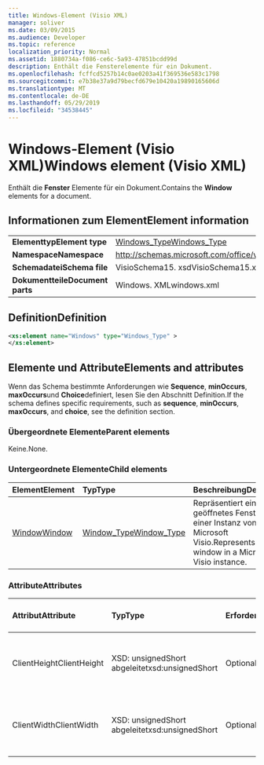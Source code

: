 ```yaml
---
title: Windows-Element (Visio XML)
manager: soliver
ms.date: 03/09/2015
ms.audience: Developer
ms.topic: reference
localization_priority: Normal
ms.assetid: 1880734a-f086-ce6c-5a93-47851bcdd99d
description: Enthält die Fensterelemente für ein Dokument.
ms.openlocfilehash: fcffcd5257b14c0ae0203a41f369536e583c1798
ms.sourcegitcommit: e7b38e37a9d79becfd679e10420a19890165606d
ms.translationtype: MT
ms.contentlocale: de-DE
ms.lasthandoff: 05/29/2019
ms.locfileid: "34538445"
---
```

# <a name="windows-element-visio-xml"></a><span data-ttu-id="1fbb7-103">Windows-Element (Visio XML)</span><span class="sxs-lookup"><span data-stu-id="1fbb7-103">Windows element (Visio XML)</span></span>

<span data-ttu-id="1fbb7-104">Enthält die **Fenster** Elemente für ein Dokument.</span><span class="sxs-lookup"><span data-stu-id="1fbb7-104">Contains the **Window** elements for a document.</span></span> 
  
## <a name="element-information"></a><span data-ttu-id="1fbb7-105">Informationen zum Element</span><span class="sxs-lookup"><span data-stu-id="1fbb7-105">Element information</span></span>

|||
|:-----|:-----|
|<span data-ttu-id="1fbb7-106">**Elementtyp**</span><span class="sxs-lookup"><span data-stu-id="1fbb7-106">**Element type**</span></span> <br/> |[<span data-ttu-id="1fbb7-107">Windows_Type</span><span class="sxs-lookup"><span data-stu-id="1fbb7-107">Windows_Type</span></span>](windows_type-complextypevisio-xml.md) <br/> |
|<span data-ttu-id="1fbb7-108">**Namespace**</span><span class="sxs-lookup"><span data-stu-id="1fbb7-108">**Namespace**</span></span> <br/> |http://schemas.microsoft.com/office/visio/2012/main  <br/> |
|<span data-ttu-id="1fbb7-109">**Schemadatei**</span><span class="sxs-lookup"><span data-stu-id="1fbb7-109">**Schema file**</span></span> <br/> |<span data-ttu-id="1fbb7-110">VisioSchema15. xsd</span><span class="sxs-lookup"><span data-stu-id="1fbb7-110">VisioSchema15.xsd</span></span>  <br/> |
|<span data-ttu-id="1fbb7-111">**Dokumentteile**</span><span class="sxs-lookup"><span data-stu-id="1fbb7-111">**Document parts**</span></span> <br/> |<span data-ttu-id="1fbb7-112">Windows. XML</span><span class="sxs-lookup"><span data-stu-id="1fbb7-112">windows.xml</span></span>  <br/> |
   
## <a name="definition"></a><span data-ttu-id="1fbb7-113">Definition</span><span class="sxs-lookup"><span data-stu-id="1fbb7-113">Definition</span></span>

```XML
<xs:element name="Windows" type="Windows_Type" >
</xs:element>
```

## <a name="elements-and-attributes"></a><span data-ttu-id="1fbb7-114">Elemente und Attribute</span><span class="sxs-lookup"><span data-stu-id="1fbb7-114">Elements and attributes</span></span>

<span data-ttu-id="1fbb7-115">Wenn das Schema bestimmte Anforderungen wie **Sequence**, **minOccurs**, **maxOccurs**und **Choice**definiert, lesen Sie den Abschnitt Definition.</span><span class="sxs-lookup"><span data-stu-id="1fbb7-115">If the schema defines specific requirements, such as **sequence**, **minOccurs**, **maxOccurs**, and **choice**, see the definition section.</span></span> 
  
### <a name="parent-elements"></a><span data-ttu-id="1fbb7-116">Übergeordnete Elemente</span><span class="sxs-lookup"><span data-stu-id="1fbb7-116">Parent elements</span></span>

<span data-ttu-id="1fbb7-117">Keine.</span><span class="sxs-lookup"><span data-stu-id="1fbb7-117">None.</span></span>
  
### <a name="child-elements"></a><span data-ttu-id="1fbb7-118">Untergeordnete Elemente</span><span class="sxs-lookup"><span data-stu-id="1fbb7-118">Child elements</span></span>

|<span data-ttu-id="1fbb7-119">**Element**</span><span class="sxs-lookup"><span data-stu-id="1fbb7-119">**Element**</span></span>|<span data-ttu-id="1fbb7-120">**Typ**</span><span class="sxs-lookup"><span data-stu-id="1fbb7-120">**Type**</span></span>|<span data-ttu-id="1fbb7-121">**Beschreibung**</span><span class="sxs-lookup"><span data-stu-id="1fbb7-121">**Description**</span></span>|
|:-----|:-----|:-----|
|[<span data-ttu-id="1fbb7-122">Window</span><span class="sxs-lookup"><span data-stu-id="1fbb7-122">Window</span></span>](window-element-windows_type-complextypevisio-xml.md) <br/> |[<span data-ttu-id="1fbb7-123">Window_Type</span><span class="sxs-lookup"><span data-stu-id="1fbb7-123">Window_Type</span></span>](window_type-complextypevisio-xml.md) <br/> |<span data-ttu-id="1fbb7-124">Repräsentiert ein geöffnetes Fenster in einer Instanz von Microsoft Visio.</span><span class="sxs-lookup"><span data-stu-id="1fbb7-124">Represents an open window in a Microsoft Visio instance.</span></span>  <br/> |
   
### <a name="attributes"></a><span data-ttu-id="1fbb7-125">Attribute</span><span class="sxs-lookup"><span data-stu-id="1fbb7-125">Attributes</span></span>

|<span data-ttu-id="1fbb7-126">**Attribut**</span><span class="sxs-lookup"><span data-stu-id="1fbb7-126">**Attribute**</span></span>|<span data-ttu-id="1fbb7-127">**Typ**</span><span class="sxs-lookup"><span data-stu-id="1fbb7-127">**Type**</span></span>|<span data-ttu-id="1fbb7-128">**Erforderlich**</span><span class="sxs-lookup"><span data-stu-id="1fbb7-128">**Required**</span></span>|<span data-ttu-id="1fbb7-129">**Beschreibung**</span><span class="sxs-lookup"><span data-stu-id="1fbb7-129">**Description**</span></span>|<span data-ttu-id="1fbb7-130">**Mögliche Werte**</span><span class="sxs-lookup"><span data-stu-id="1fbb7-130">**Possible values**</span></span>|
|:-----|:-----|:-----|:-----|:-----|
|<span data-ttu-id="1fbb7-131">ClientHeight</span><span class="sxs-lookup"><span data-stu-id="1fbb7-131">ClientHeight</span></span>  <br/> |<span data-ttu-id="1fbb7-132">XSD: unsignedShort abgeleitet</span><span class="sxs-lookup"><span data-stu-id="1fbb7-132">xsd:unsignedShort</span></span>  <br/> |<span data-ttu-id="1fbb7-133">Optional</span><span class="sxs-lookup"><span data-stu-id="1fbb7-133">optional</span></span>  <br/> |<span data-ttu-id="1fbb7-134">Stellt die Höhendimension eines Anzeigebereichs dar.</span><span class="sxs-lookup"><span data-stu-id="1fbb7-134">Represents the height dimension of a display area</span></span>  <br/> |<span data-ttu-id="1fbb7-135">Werte des XSD: unsignedShort abgeleitet-Typs.</span><span class="sxs-lookup"><span data-stu-id="1fbb7-135">Values of the xsd:unsignedShort type.</span></span>  <br/> |
|<span data-ttu-id="1fbb7-136">ClientWidth</span><span class="sxs-lookup"><span data-stu-id="1fbb7-136">ClientWidth</span></span>  <br/> |<span data-ttu-id="1fbb7-137">XSD: unsignedShort abgeleitet</span><span class="sxs-lookup"><span data-stu-id="1fbb7-137">xsd:unsignedShort</span></span>  <br/> |<span data-ttu-id="1fbb7-138">Optional</span><span class="sxs-lookup"><span data-stu-id="1fbb7-138">optional</span></span>  <br/> |<span data-ttu-id="1fbb7-139">Stellt die Breite-Dimension eines Anzeigebereichs dar.</span><span class="sxs-lookup"><span data-stu-id="1fbb7-139">Represents the width dimension of a display area</span></span>  <br/> |<span data-ttu-id="1fbb7-140">Werte des XSD: unsignedShort abgeleitet-Typs.</span><span class="sxs-lookup"><span data-stu-id="1fbb7-140">Values of the xsd:unsignedShort type.</span></span>  <br/> |
   

